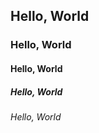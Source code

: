 ## Hello, World
### Hello, World 
#### Hello, World ####
##### Hello, World ######
###### Hello, World ######
